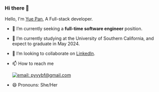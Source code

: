### Hi there 👋

<!--
**pyyybf/pyyybf** is a ✨ _special_ ✨ repository because its `README.md` (this file) appears on your GitHub profile.

Here are some ideas to get you started:

- 🔭 I’m currently working on ...
- 🌱 I’m currently learning ...
- 👯 I’m looking to collaborate on ...
- 🤔 I’m looking for help with ...
- 💬 Ask me about ...
- 📫 How to reach me: ...
- 😄 Pronouns: ...
- ⚡ Fun fact: ...
-->

Hello, I'm [Yue Pan](https://www.linkedin.com/in/yue-pan-716289250), A Full-stack developer.

- 🔭 I’m currently seeking a **full-time software engineer** position.

- 🌱 I’m currently studying at the University of Southern California, and expect to graduate in May 2024.

- 👯 I’m looking to collaborate on [LinkedIn](https://www.linkedin.com/in/yue-pan-716289250).

- 📫 How to reach me

  [![email: pyyybf@gmail.com](https://img.shields.io/badge/email-pyyybf@gmail.com-yellowgreen?style=for-the-badge&logo=gmail)](mailto:pyyybf@gmail.com)

- 😄 Pronouns: She/Her
